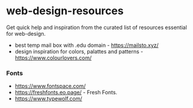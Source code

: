 # web-design-resources
Get quick help and inspiration from the curated list of resources essential for web-design.



* best temp mail box with .edu domain - https://mailsto.xyz/
* design inspiration for colors, palattes and patterns - https://www.colourlovers.com/


### Fonts

* https://www.fontspace.com/
* https://freshfonts.eo.page/ - Fresh Fonts.
* https://www.typewolf.com/

